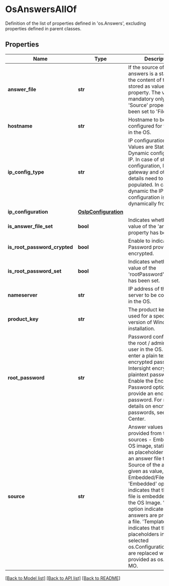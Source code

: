 # OsAnswersAllOf

Definition of the list of properties defined in 'os.Answers', excluding properties defined in parent classes.
## Properties
Name | Type | Description | Notes
------------ | ------------- | ------------- | -------------
**answer_file** | **str** | If the source of the answers is a static file, the content of the file is stored as value in this property. The value is mandatory only when the &#39;Source&#39; property has been set to &#39;File&#39;. | [optional] 
**hostname** | **str** | Hostname to be configured for the server in the OS. | [optional] 
**ip_config_type** | **str** | IP configuration type. Values are Static or Dynamic configuration of IP. In case of static IP configuration, IP address, gateway and other details need to be populated. In case of dynamic the IP configuration is obtained dynamically from DHCP. | [optional]  if omitted the server will use the default value of "static"
**ip_configuration** | [**OsIpConfiguration**](OsIpConfiguration.md) |  | [optional] 
**is_answer_file_set** | **bool** | Indicates whether the value of the &#39;answerFile&#39; property has been set. | [optional] [readonly] 
**is_root_password_crypted** | **bool** | Enable to indicate Root Password provided is encrypted. | [optional] 
**is_root_password_set** | **bool** | Indicates whether the value of the &#39;rootPassword&#39; property has been set. | [optional] [readonly] 
**nameserver** | **str** | IP address of the name server to be configured in the OS. | [optional] 
**product_key** | **str** | The product key to be used for a specific version of Windows installation. | [optional] 
**root_password** | **str** | Password configured for the root / administrator user in the OS. You can enter a plain text or an encrypted password. Intersight encrypts the plaintext password. Enable the Encrypted Password option to provide an encrypted password. For more details on encrypting passwords, see Help Center. | [optional] 
**source** | **str** | Answer values can be provided from three sources - Embedded in OS image, static file, or as placeholder values for an answer file template. Source of the answers is given as value, Embedded/File/Template. &#39;Embedded&#39; option indicates that the answer file is embedded within the OS Image. &#39;File&#39; option indicates that the answers are provided as a file. &#39;Template&#39; indicates that the placeholders in the selected os.ConfigurationFile MO are replaced with values provided as os.Answers MO. | [optional]  if omitted the server will use the default value of "None"

[[Back to Model list]](../README.md#documentation-for-models) [[Back to API list]](../README.md#documentation-for-api-endpoints) [[Back to README]](../README.md)


